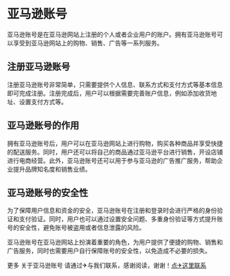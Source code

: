 # 亚马逊账号

亚马逊账号是在亚马逊网站上注册的个人或者企业用户的账户。拥有亚马逊账号可以享受到亚马逊网站上的购物、销售、广告等一系列服务。

## 注册亚马逊账号

注册亚马逊账号非常简单，只需要提供个人信息、联系方式和支付方式等基本信息即可完成注册。注册完成后，用户可以根据需要完善账户信息，例如添加收货地址、设置支付方式等。

## 亚马逊账号的作用

拥有亚马逊账号后，用户可以在亚马逊网站上进行购物，购买各种商品并享受快捷的配送服务。同时，用户还可以将自己的商品通过亚马逊平台进行销售，开设店铺进行电商经营。此外，亚马逊账号还可以用于参与亚马逊的广告推广服务，帮助企业提升品牌知名度和销售业绩。

## 亚马逊账号的安全性

为了保障用户信息和资金的安全，亚马逊账号在注册和登录时会进行严格的身份验证和支付验证。同时，用户也可以通过设置安全问题、多重身份验证等方式提升账号的安全性，避免账号被盗用或者信息泄露的风险。

亚马逊账号在亚马逊网站上扮演着重要的角色，为用户提供了便捷的购物、销售和广告服务，同时也需要用户自行保障账号的安全性，以免造成不必要的损失。

更多 关于亚马逊账号 请通过✈与我们联系，感谢阅读，谢谢！[点✈这里联系](https://t.me/gngwzh)